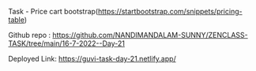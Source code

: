 Task - Price cart bootstrap(https://startbootstrap.com/snippets/pricing-table)

Github repo : 
https://github.com/NANDIMANDALAM-SUNNY/ZENCLASS-TASK/tree/main/16-7-2022--Day-21


Deployed Link:
https://guvi-task-day-21.netlify.app/

